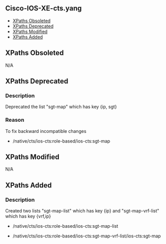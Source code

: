 ## Cisco-IOS-XE-cts.yang

- [XPaths Obsoleted](#xpaths-obsoleted)
- [XPaths Deprecated](#xpaths-deprecated)
- [XPaths Modified](#xpaths-modified)
- [XPaths Added](#xpaths-added)

## XPaths Obsoleted

N/A

## XPaths Deprecated

### Description

Deprecated the list "sgt-map" which has key {ip, sgt}

### Reason

To fix backward incompatible changes

- /native/cts/ios-cts:role-based/ios-cts:sgt-map

## XPaths Modified

N/A

## XPaths Added

### Description

Created two lists "sgt-map-list" which has key {ip} and "sgt-map-vrf-list" which has key {vrf,ip}

- /native/cts/ios-cts:role-based/ios-cts:sgt-map-list

- /native/cts/ios-cts:role-based/ios-cts:sgt-map-vrf-list/ios-cts:sgt-map
